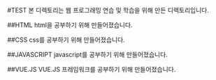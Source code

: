 #TEST
본 디렉토리는 웹 프로그래밍 연습 및 학습을 위해 만든 디렉토리입니다.

##HTML
html을 공부하기 위해 만들어졌습니다.

##CSS
css를 공부하기 위해 만들어졌습니다.

##JAVASCRIPT
javascript를 공부하기 위해 만들어졌습니다.

##VUE.JS
VUE.JS 프레임워크를 공부하기 위해 만들어졌습니다.
